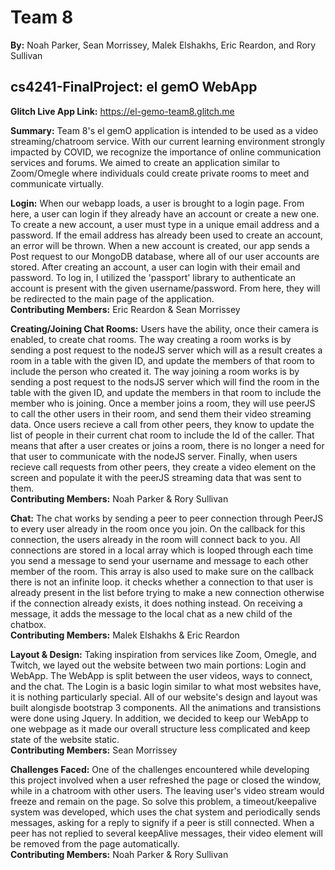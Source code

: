 # Team 8

**By:** Noah Parker, Sean Morrissey, Malek Elshakhs, Eric Reardon, and Rory Sullivan

## cs4241-FinalProject: el gemO WebApp

**Glitch Live App Link:** https://el-gemo-team8.glitch.me

**Summary:** Team 8's el gemO application is intended to be used as a video streaming/chatroom service.
With our current learning environment strongly impacted by COVID, we recognize the importance of online communication services and forums.
We aimed to create an application similar to Zoom/Omegle where individuals could create private rooms to meet and communicate virtually.

**Login:** When our webapp loads, a user is brought to a login page. From here, a user can login if they already have an account or create a new one.
To create a new account, a user must type in a unique email address and a password. If the email address has already been used to create an account, an error will be thrown.
When a new account is created, our app sends a Post request to our MongoDB database, where all of our user accounts are stored.
After creating an account, a user can login with their email and password. To log in, I utilized the 'passport' library to authenticate an account is present with the given username/password.
From here, they will be redirected to the main page of the application.<br/>
**Contributing Members:** Eric Reardon & Sean Morrissey

**Creating/Joining Chat Rooms:** Users have the ability, once their camera is enabled, to create chat rooms. The way creating a room works is by sending a post
request to the nodeJS server which will as a result creates a room in a table with the given ID, and update the members of that room to include the person who created it.
The way joining a room works is by sending a post request to the nodsJS server which will find the room in the table with the given ID, and update the members in that room
to include the member who is joining. Once a member joins a room, they will use peerJS to call the other users in their room, and send them their video streaming
data. Once users recieve a call from other peers, they know to update the list of people in their current chat room to include the Id of the caller. That means that after a
user creates or joins a room, there is no longer a need for that user to communicate with the nodeJS server. Finally, when users recieve call requests from other peers, they
create a video element on the screen and populate it with the peerJS streaming data that was sent to them. <br/>
**Contributing Members:** Noah Parker & Rory Sullivan

**Chat:** The chat works by sending a peer to peer connection through PeerJS to every user already in the room once you join. On the callback for this connection, the users
already in the room will connect back to you. All connections are stored in a local array which is looped through each time you send a message to send your username and
message to each other member of the room. This array is also used to make sure on the callback there is not an infinite loop. it checks whether a connection to that user
is already present in the list before trying to make a new connection otherwise if the connection already exists, it does nothing instead. On receiving a message, it adds
the message to the local chat as a new child of the chatbox. <br/>
**Contributing Members:** Malek Elshakhs & Eric Reardon

**Layout & Design:** Taking inspiration from services like Zoom, Omegle, and Twitch, we layed out the website between two main portions: Login and WebApp. The WebApp is split between the user videos, ways to connect,
and the chat. The Login is a basic login similar to what most websites have, it is nothing particularly special. All of our website's design and layout was built alongisde bootstrap 3 components. All the animations and transistions were done
using Jquery. In addition, we decided to keep our WebApp to one webpage as it made our overall structure less complicated and keep state of the website static.<br/>
**Contributing Members:** Sean Morrissey

**Challenges Faced:** One of the challenges encountered while developing this project involved when a user refreshed the page or closed the window,
while in a chatroom with other users. The leaving user's video stream would freeze and remain on the page. So solve this problem, a timeout/keepalive system was developed,
which uses the chat system and periodically sends messages, asking for a reply to signify if a peer is still connected. When a peer has not replied to several keepAlive messages,
their video element will be removed from the page automatically.<br/>
**Contributing Members:** Noah Parker & Rory Sullivan
